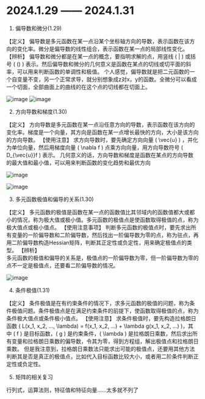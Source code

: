 # 2024.1.29 —— 2024.1.31

1. 偏导数和微分(1.29)

【定义】
	偏导数是多元函数在某一点沿某个坐标轴方向的导数，表示函数在该方向的变化率。微分是偏导数的线性组合，表示函数在某一点的局部线性变化。
【辨析】
	偏导数和微分都是在某一点的概念，要指明求解的点，用竖线 ( | ) 或括号 ( () ) 表示。然后偏导数和微分的几何意义是函数在某点的切线或切平面的斜率，可以用来判断函数的单调性和极值。
	个人感觉，偏导数就是把二元函数的一个自变量不变，另一个正常求导，就分别想象成z对x，y的函数。全微分可以看成一个切面，全部曲面上的曲线的在这个点的切线都在切面上。

![image](https://github.com/RunningGT/-AI_Learning-/assets/156979158/95485b09-e75f-483a-ace4-894d227b43aa)
![image](https://github.com/RunningGT/-AI_Learning-/assets/156979158/722e53a1-cab3-4883-a40f-124330dffbcf)

2. 方向导数和梯度(1.30)

【定义】
	方向导数是多元函数在某一点沿任意方向的导数，表示函数在该方向的变化率。梯度是一个向量，其方向是函数在某一点增长最快的方向，大小是该方向的方向导数。
【使用注意】
	求方向导数时，要先确定方向向量 ( \vec{u} ) ，并化为单位向量，然后用梯度向量 ( \nabla f ) 点乘方向向量，用方向导数符号 ( D_{\vec{u}}f ) 表示。
	几何意义的话，方向导数和梯度是函数在某点的方向导数的最大值和最小值，可以用来判断函数的变化趋势和最优方向
 
 ![image](https://github.com/RunningGT/-AI_Learning-/assets/156979158/6183617a-f6e4-481d-b315-e19c1dfd2ed3)

![image](https://github.com/RunningGT/-AI_Learning-/assets/156979158/a74f6ff9-7e62-4497-9f67-5a6674ecc8dd)

3. 多元函数极值和偏导的关系(1.30)

【定义】
	多元函数的极值是函数在某一点的函数值比其邻域内的函数值都大或都小的情况，称为极大值或极小值。多元函数的极值点是使函数取得极值的点，称为极大值点或极小值点。
【使用注意事项】
	判断多元函数的极值点时，要先求出所有变量的一阶偏导数和二阶偏导数，然后找出一阶偏导数为零的点，称为驻点，再用二阶偏导数构造Hessian矩阵，判断其正定性或负定性，用来确定极值点的类型。
【辨析】	
	多元函数的极值和偏导的关系是，极值点的一阶偏导数为零，但一阶偏导数为零的点不一定是极值点，还要看二阶偏导数的情况。

 ![image](https://github.com/RunningGT/-AI_Learning-/assets/156979158/7fca313a-cc95-4207-93df-a2a5f05e09dd)


4. 条件极值(1.31)

【定义】
	条件极值是在有约束条件的情况下，求多元函数的极值的问题，称为条件极值问题。条件极值点是在满足约束条件的前提下，使函数取得极值的点，称为条件极大值点或条件极小值点。
【使用注意】
	求条件极值时，要先构造拉格朗日函数 ( L(x_1, x_2, …, \lambda) = f(x_1, x_2, …) + \lambda g(x_1, x_2, …) )，其中 ( f ) 是目标函数，( g ) 是约束条件，( \lambda ) 是拉格朗日乘数，然后求出所有变量和拉格朗日乘数的偏导数，令其为零，得到方程组，解出极值点和拉格朗日乘数。
	但是我注意到，拉格朗日乘数法只能求出可能的极值点，还要用其他方法判断其是否是真正的极值点，比如代入目标函数比较大小，或者用二阶条件判断正定性或负定性。
	
5. 矩阵的相关复习

行列式，运算法则，特征值和特征向量……太多就不列了
